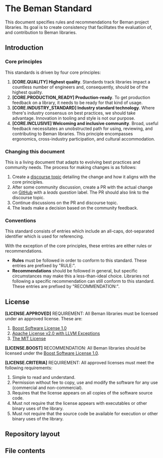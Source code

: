 # The Beman Standard

This document specifies rules and recommendations for Beman project libraries.
Its goal is to create consistency that facilitates the evaluation of, and
contribution to Beman libraries.

## Introduction

### Core principles

This standards is driven by four core principles:

1. **[CORE.QUALITY] Highest quality**. Standards track libraries impact a
  countless number of engineers and, consequently, should be of the highest
  quality.
2. **[CORE.PRODUCTION_READY] Production-ready**. To get production feedback on a
  library, it needs to be ready for that kind of usage.
3. **[CORE.INDUSTRY_STANDARD] Industry standard technology**. Where there's
  industry consensus on best practices, we should take advantage. Innovation in
  tooling and style is not our purpose.
4. **[CORE.INCLUSIVE] Welcoming and inclusive community**. Broad, useful
  feedback necessitates an unobstructed path for using, reviewing, and
  contributing to Beman libraries. This principle encompasses ergonomics,
  cross-industry participation, and cultural accommodation.

### Changing this document

This is a living document that adapts to evolving best practices and community
needs. The process for making changes is as follows:

1. Create a [discourse topic](https://discourse.boost.org) detailing the change
   and how it aligns with the core principles.
2. After some community discussion, create a PR with the actual change on
   [GitHub](https://github.com/beman-project/beman) with a *leads question*
   label. The PR should also link to the discourse topic.
3. Continue discussions on the PR and discourse topic.
4. The leads make a decision based on the community feedback.

### Conventions

This standard consists of entries which include an all-caps, dot-separated
identifier which is used for referencing.

With the exception of the core principles, these entries are either rules or
recommendations.

* **Rules** must be followed in order to conform to this standard. These entries
  are prefixed by "RULE:".
* **Recommendations** should be followed in general, but specific circumstances
  may make this a less-than-ideal choice. Libraries not following a specific
  recommendation can still conform to this standard. These entries are prefixed
  by "RECOMMENDATION:".

## License

**[LICENSE.APPROVED]** REQUIREMENT: All Beman libraries must be licensed
under an approved license. These are:

1. [Boost Software License 1.0](https://www.boost.org/LICENSE_1_0.txt)
2. [Apache License v2.0 with LLVM Exceptions](https://llvm.org/LICENSE.txt)
3. [The MIT License](https://opensource.org/license/mit)

**[LICENSE.BOOST]** RECOMMENDATION: All Beman libraries should be licensed
under the [Boost Software License 1.0](https://www.boost.org/LICENSE_1_0.txt).

**[LICENSE.CRITERIA]** REQUIREMENT: All approved licenses must meet the
following requirements:

1. Simple to read and understand.
2. Permission without fee to copy, use and modify the software for any
   use (commercial and non-commercial).
3. Requires that the license appears on all copies of the software source code.
4. Must not require that the license appears with executables or other binary
   uses of the library.
5. Must not require that the source code be available for execution or other
   binary uses of the library.

## Repository layout

## File contents
